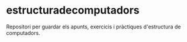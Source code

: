 # estructuradecomputadors
Repositori per guardar els apunts, exercicis i pràctiques d'estructura de computadors.
